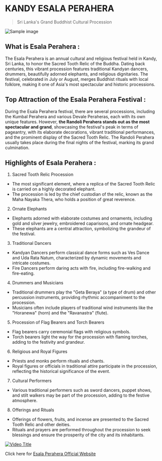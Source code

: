 # KANDY ESALA PERAHERA 
> Sri Lanka's Grand Buddhist Cultural Procession

![Sample image](/assets/esala-perhera01.jpg)

## What is Esala Perahera :

The Esala Perahera is an annual cultural and religious festival held in Kandy, Sri Lanka, to honor the Sacred Tooth Relic of the Buddha. Dating back centuries, this vibrant procession features traditional Kandyan dancers, drummers, beautifully adorned elephants, and religious dignitaries. The festival, celebrated in July or August, merges Buddhist rituals with local folklore, making it one of Asia's most spectacular and historic processions.

## Top Attraction of the Esala Perahera Festival :
During the Esala Perahera festival, there are several processions, including the Kumbal Perahera and various Devale Peraheras, each with its own unique features. However, **the Randoli Perahera stands out as the most spectacular and grand**, showcasing the festival's peak in terms of pageantry, with its elaborate decorations, vibrant traditional performances, and the prominent display of the Sacred Tooth Relic. The Randoli Perahera usually takes place during the final nights of the festival, marking its grand culmination.

## Highlights of Esala Perahera : 

1. Sacred Tooth Relic Procession
- The most significant element, where a replica of the Sacred Tooth Relic is carried on a highly decorated elephant.
- The procession is led by the chief custodian of the relic, known as the Maha Nayaka Thera, who holds a position of great reverence.

2. Ornate Elephants
- Elephants adorned with elaborate costumes and ornaments, including gold and silver jewelry, embroidered caparisons, and ornate headgear.
- These elephants are a central attraction, symbolizing the grandeur of the festival.

3. Traditional Dancers
- Kandyan Dancers perform classical dance forms such as Ves Dance and Uda Rata Natum, characterized by dynamic movements and intricate costumes.
- Fire Dancers perform daring acts with fire, including fire-walking and fire-eating.

4. Drummers and Musicians
- Traditional drummers play the "Geta Beraya" (a type of drum) and other percussion instruments, providing rhythmic accompaniment to the procession.
- Musicians often include players of traditional wind instruments like the "Horanewa" (horn) and the "Ravanastra" (flute).

5. Procession of Flag Bearers and Torch Bearers
- Flag bearers carry ceremonial flags with religious symbols.
- Torch bearers light the way for the procession with flaming torches, adding to the festivity and grandeur.

6. Religious and Royal Figures
- Priests and monks perform rituals and chants.
- Royal figures or officials in traditional attire participate in the procession, reflecting the historical significance of the event.

7. Cultural Performers
- Various traditional performers such as sword dancers, puppet shows, and stilt walkers may be part of the procession, adding to the festive atmosphere.

8. Offerings and Rituals
- Offerings of flowers, fruits, and incense are presented to the Sacred Tooth Relic and other deities.
- Rituals and prayers are performed throughout the procession to seek blessings and ensure the prosperity of the city and its inhabitants.

[![Video Title](https://img.youtube.com/vi/l8xRJgFr-dY/0.jpg)](https://www.youtube.com/watch?v=l8xRJgFr-dY)

Click here for [Esala Perahera Official Website](https://kandyesalaperahera.com/)